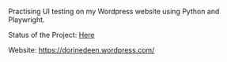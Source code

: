 Practising UI testing on my Wordpress website using Python and Playwright.

Status of the Project: [Here](https://github.com/users/dorine-delieuvin/projects/3)

Website: https://dorinedeen.wordpress.com/
